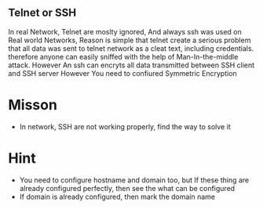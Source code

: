 ##  Telnet or SSH 
In real Network, Telnet are moslty ignored, And always ssh was used on Real world Networks, Reason is simple that telnet create a serious problem that all data was sent to telnet network as a cleat text, including credentials. therefore anyone can easily sniffed with the help of Man-In-the-middle attack. However An ssh can encryts all data transmitted between SSH client and SSH server However You need to confiured Symmetric Encryption 


# Misson 
- In network, SSH are not working properly, find the way to  solve it 


# Hint 
- You need to configure hostname and domain too, but If these thing are already configured perfectly, then see the what can be configured
- If domain is already configured, then mark the domain name
